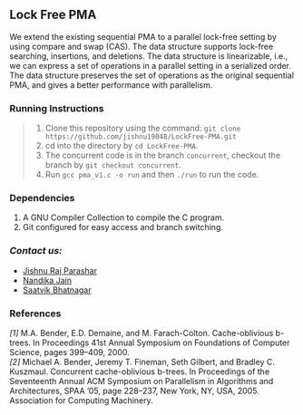 ## Lock Free PMA
We extend the existing sequential PMA to a parallel lock-free setting by using compare and swap (CAS). The data structure supports lock-free searching, insertions, and deletions. The data structure is linearizable, i.e., we can express a set of operations in a parallel setting in a serialized order. The data structure preserves the set of operations as the original sequential PMA, and gives a better performance with parallelism.

### Running Instructions
> 1. Clone this repository using the command: `git clone https://github.com/jishnu19048/LockFree-PMA.git`
> 2. cd into the directory by ```cd LockFree-PMA```.
> 3. The concurrent code is in the branch ````concurrent````, checkout the branch by ```git checkout concurrent```.
> 4. Run ```gcc pma_v1.c -o run``` and then ```./run``` to run the code.

### Dependencies
1. A GNU Compiler Collection to compile the C program.
2. Git configured for easy access and branch switching.

### *Contact us:*

- [Jishnu Raj Parashar](https://github.com/jishnu19048) <br>
- [Nandika Jain](https://github.com/nandikajain) <br>
- [Saatvik Bhatnagar](https://github.com/Saatvik07) 

### References
*[1]* M.A. Bender, E.D. Demaine, and M. Farach-Colton. Cache-oblivious b-trees. In Proceedings 41st Annual Symposium on Foundations of Computer Science, pages 399–409, 2000.<br>
*[2]* Michael A. Bender, Jeremy T. Fineman, Seth Gilbert, and Bradley C. Kuszmaul. Concurrent cache-oblivious b-trees. In Proceedings of the Seventeenth Annual ACM Symposium on Parallelism in Algorithms and Architectures, SPAA ’05, page 228–237, New York, NY, USA, 2005. Association for Computing Machinery.
